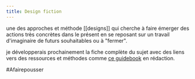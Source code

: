 ```yaml
---
title: Design fiction
---
```


une des approches et méthode [[designs]] qui cherche à faire émerger des actions très concrètes dans le présent en se reposant sur un travail d'imaginaire de futurs souhaitables ou à "fermer".

je développerais prochainement la fiche complète du sujet avec des liens vers des ressources et méthodes comme [ce guidebook](https://www.notion.so/liutnotes/play-101-design-fiction-f1728cb89cbf45aea80e0e6aa2a9d1e5?pvs=4) en rédaction.

#Afairepousser 